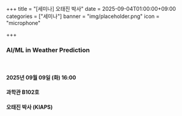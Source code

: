 ﻿+++
title = "[세미나] 오태진 박사"
date = 2025-09-04T01:00:00+09:00
categories = ["세미나"]
banner = "img/placeholder.png"
icon = "microphone"

+++
### AI/ML in Weather Prediction 

<br>

#### 2025년 09월 09일 (화) 16:00 
#### 과학관 B102호

#### 오태진 박사 (KIAPS)
<br>
<br>



<br><br>

